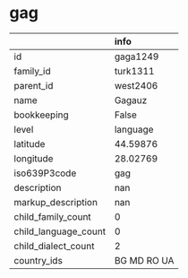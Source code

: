 # gag
|                      | info        |
|:---------------------|:------------|
| id                   | gaga1249    |
| family_id            | turk1311    |
| parent_id            | west2406    |
| name                 | Gagauz      |
| bookkeeping          | False       |
| level                | language    |
| latitude             | 44.59876    |
| longitude            | 28.02769    |
| iso639P3code         | gag         |
| description          | nan         |
| markup_description   | nan         |
| child_family_count   | 0           |
| child_language_count | 0           |
| child_dialect_count  | 2           |
| country_ids          | BG MD RO UA |